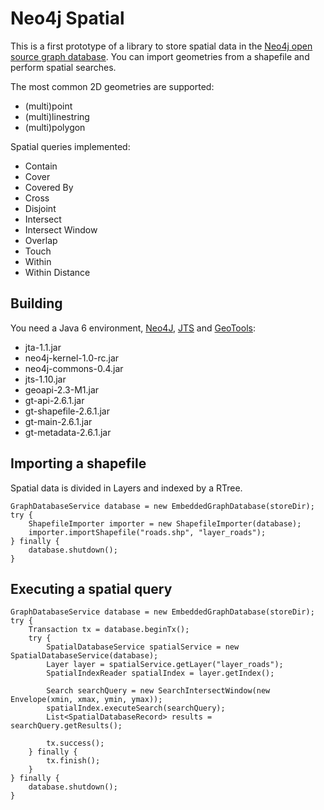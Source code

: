Neo4j Spatial
=============
 
This is a first prototype of a library to store spatial data in the [Neo4j open source graph database](http://neo4j.org/).
You can import geometries from a shapefile and perform spatial searches.

The most common 2D geometries are supported:

* (multi)point
* (multi)linestring
* (multi)polygon

Spatial queries implemented:

* Contain
* Cover
* Covered By
* Cross
* Disjoint
* Intersect
* Intersect Window
* Overlap
* Touch
* Within
* Within Distance
 
 
Building
--------
 
You need a Java 6 environment, [Neo4J](http://neo4j.org/), [JTS](http://tsusiatsoftware.net/jts/main.html) and [GeoTools](http://www.geotools.org/):

* jta-1.1.jar
* neo4j-kernel-1.0-rc.jar
* neo4j-commons-0.4.jar
* jts-1.10.jar
* geoapi-2.3-M1.jar
* gt-api-2.6.1.jar
* gt-shapefile-2.6.1.jar
* gt-main-2.6.1.jar
* gt-metadata-2.6.1.jar

 
Importing a shapefile
---------------------

Spatial data is divided in Layers and indexed by a RTree.

    GraphDatabaseService database = new EmbeddedGraphDatabase(storeDir);
	try {
		ShapefileImporter importer = new ShapefileImporter(database);
	    importer.importShapefile("roads.shp", "layer_roads");
	} finally {
		database.shutdown();
	}


Executing a spatial query
-------------------------

	GraphDatabaseService database = new EmbeddedGraphDatabase(storeDir);
	try {
		Transaction tx = database.beginTx();
	    try {
	    	SpatialDatabaseService spatialService = new SpatialDatabaseService(database);
	        Layer layer = spatialService.getLayer("layer_roads");
	        SpatialIndexReader spatialIndex = layer.getIndex();
	        	
	        Search searchQuery = new SearchIntersectWindow(new Envelope(xmin, xmax, ymin, ymax));
	        spatialIndex.executeSearch(searchQuery);
    	    List<SpatialDatabaseRecord> results = searchQuery.getResults();
    	       	
			tx.success();
		} finally {
	    	tx.finish();
	    }	        	        	
	} finally {
		database.shutdown();
	}
